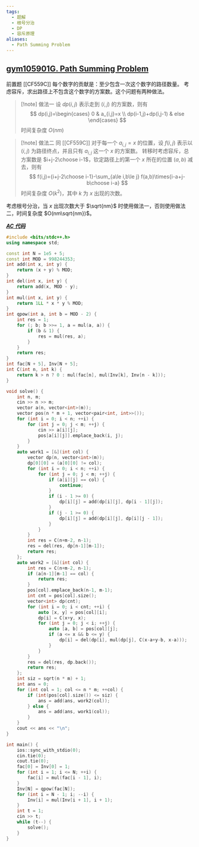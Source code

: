 ```yaml
---
tags:
  - 题解
  - 根号分治
  - DP
  - 容斥原理
aliases:
  - Path Summing Problem
---
```

## [gym105901G. Path Summing Problem](https://codeforces.com/gym/105901/problem/G)

前置题 [[CF559C]]
每个数字的贡献是：至少包含一次这个数字的路径数量。
考虑容斥，求出路径上不包含这个数字的方案数。这个问题有两种做法。

> [!note] 做法一
> 设 $dp(i,j)$ 表示走到 $(i,j)$ 的方案数，则有
> $$
> dp(i,j)=\begin{cases} 
> 0 & a_{i,j}=x \\
> dp(i-1,j)+dp(i,j-1) & else
> \end{cases}
> $$
> 时间复杂度 $O(nm)$
> 

> [!note] 做法二
> 同 [[CF559C]]
> 对于每一个 $a_{i,j}=x$ 的位置，设 $f(i,j)$ 表示以 $(i,j)$ 为路径终点，并且只有 $a_{i,j}$ 这一个 $x$ 的方案数。
> 转移时考虑容斥，总方案数是 $i+j-2\choose i-1$，钦定路径上的第一个 $x$ 所在的位置 $(a,b)$ 减去，则有
> $$
> f(i,j)={i+j-2\choose i-1}-\sum_{a\le i,b\le j} f(a,b)\times{i-a+j-b\choose i-a}
> $$
> 时间复杂度 $O(k^2)$，其中 $k$ 为 $x$ 出现的次数。

考虑根号分治，当 $x$ 出现次数大于 $\sqrt{nm}$ 时使用做法一，否则使用做法二，时间复杂度 $O(nm\sqrt{nm})$。

[***AC 代码***](https://codeforces.com/gym/105901/submission/341212929)

```cpp
#include <bits/stdc++.h>
using namespace std;

const int N = 1e5 + 5;
const int MOD = 998244353;
int add(int x, int y) {
    return (x + y) % MOD;
}
int del(int x, int y) {
    return add(x, MOD - y);
}
int mul(int x, int y) {
    return 1LL * x * y % MOD;
}
int qpow(int a, int b = MOD - 2) {
    int res = 1;
    for (; b; b >>= 1, a = mul(a, a)) {
        if (b & 1) {
            res = mul(res, a);
        }
    }
    return res;
}
int fac[N + 5], Inv[N + 5];
int C(int n, int k) {
    return k > n ? 0 : mul(fac[n], mul(Inv[k], Inv[n - k]));
}

void solve() {
    int n, m;
    cin >> n >> m;
    vector a(n, vector<int>(m));
    vector pos(n * m + 1, vector<pair<int, int>>());
    for (int i = 0; i < n; ++i) {
        for (int j = 0; j < m; ++j) {
            cin >> a[i][j];
            pos[a[i][j]].emplace_back(i, j);
        }
    }
    auto work1 = [&](int col) {
        vector dp(n, vector<int>(m));
        dp[0][0] = (a[0][0] != col);
        for (int i = 0; i < n; ++i) {
            for (int j = 0; j < m; ++j) {
                if (a[i][j] == col) {
                    continue;
                }
                if (i - 1 >= 0) {
                    dp[i][j] = add(dp[i][j], dp[i - 1][j]);
                }
                if (j - 1 >= 0) {
                    dp[i][j] = add(dp[i][j], dp[i][j - 1]);
                }
            }
        }
        int res = C(n+m-2, n-1);
        res = del(res, dp[n-1][m-1]);
        return res;
    };
    auto work2 = [&](int col) {
        int res = C(n+m-2, n-1);
        if (a[n-1][m-1] == col) {
            return res;
        }
        pos[col].emplace_back(n-1, m-1);
        int cnt = pos[col].size();
        vector<int> dp(cnt);
        for (int i = 0; i < cnt; ++i) {
            auto [x, y] = pos[col][i];
            dp[i] = C(x+y, x);
            for (int j = 0; j < i; ++j) {
                auto [a, b] = pos[col][j];
                if (a <= x && b <= y) {
                    dp[i] = del(dp[i], mul(dp[j], C(x-a+y-b, x-a)));
                }
            }
        }
        res = del(res, dp.back());
        return res;
    };
    int siz = sqrt(n * m) + 1; 
    int ans = 0;
    for (int col = 1; col <= n * m; ++col) {
        if (int(pos[col].size()) <= siz) {
            ans = add(ans, work2(col));
        } else {
            ans = add(ans, work1(col));
        }
    }
    cout << ans << "\n";
}

int main() {
    ios::sync_with_stdio(0);
    cin.tie(0);
    cout.tie(0);
    fac[0] = Inv[0] = 1;
    for (int i = 1; i <= N; ++i) {
        fac[i] = mul(fac[i - 1], i);
    }
    Inv[N] = qpow(fac[N]);
    for (int i = N - 1; i; --i) {
        Inv[i] = mul(Inv[i + 1], i + 1);
    }
    int t = 1;
    cin >> t;
    while (t--) {
        solve();
    }
}
```
